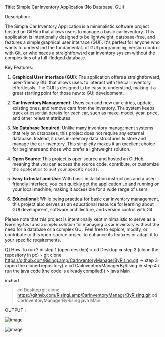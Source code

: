 Title: Simple Car Inventory Application (No Database, GUI)

Description:

The Simple Car Inventory Application is a minimalistic software project hosted on GitHub that allows users to manage a basic car inventory. This application is intentionally designed to be lightweight, database-free, and features a simple graphical user interface (GUI). It's perfect for anyone who wants to understand the fundamentals of GUI programming, version control with Git, or who needs a straightforward car inventory system without the complexities of a full-fledged database.

Key Features:
1. **Graphical User Interface (GUI)**: The application offers a straightforward, user-friendly GUI that allows users to interact with the car inventory effortlessly. The GUI is designed to be easy to understand, making it a great starting point for those new to GUI development.

2. **Car Inventory Management**: Users can add new car entries, update existing ones, and remove cars from the inventory. The system keeps track of essential details for each car, such as make, model, year, price, and other relevant attributes.

3. **No Database Required**: Unlike many inventory management systems that rely on databases, this project does not require any external database. Instead, it uses in-memory data structures to store and manage the car inventory. This simplicity makes it an excellent choice for beginners and those who prefer a lightweight solution.

4. **Open Source**: This project is open source and hosted on GitHub, meaning that you can access the source code, contribute, or customize the application to suit your specific needs.

5. **Easy to Install and Use**: With basic installation instructions and a user-friendly interface, you can quickly get the application up and running on your local machine, making it accessible for a wide range of users.

6. **Educational**: While being practical for basic car inventory management, this project also serves as an educational resource for learning about GUI development, software architecture, and version control with Git.

Please note that this project is intentionally kept minimalistic to serve as a learning tool and a simple solution for managing a car inventory without the need for a database or a complex GUI. Feel free to explore, modify, or contribute to this open-source project to enhance its features or adapt it to your specific requirements.


Q] How To run ?
=> step 1 (open desktop)
    > cd Desktop
=> step 2 (clone the repository in pc)
    > git clone https://github.com/RisingLamp/CarInventoryManagerByRising.git 
=> step 3 (open the cloned repository)
    > cd CarInventoryManagerByRising
=> step 4 ( run the java code (the code is already compiled))
    > java Main

inshort
>cd Desktop
>git clone https://github.com/RisingLamp/CarInventoryManagerByRising.git 
>cd CarInventoryManagerByRising
>java Main


OUTPUT :

![image](https://github.com/RisingLamp/CarInventoryManagerByRising/assets/149622810/c65e2655-e6c4-4779-b351-b38d8d39a781)

![image](https://github.com/RisingLamp/CarInventoryManagerByRising/assets/149622810/f2974e4b-d773-4d0f-aca3-a6c766b17491)
